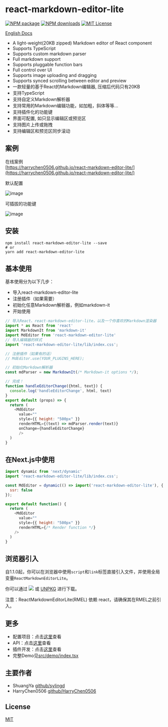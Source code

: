 react-markdown-editor-lite
========

[![NPM package][npm]][npm-url]
[![NPM downloads][npm-downloads-image]][npm-url]
[![MIT License][license-image]][license-url]

[English Docs](README.md)

* A light-weight(20KB zipped) Markdown editor of React component
* Supports TypeScript
* Supports custom markdown parser
* Full markdown support
* Supports pluggable function bars
* Full control over UI
* Supports image uploading and dragging
* Supports synced scrolling between editor and preview
* 一款轻量的基于React的Markdown编辑器, 压缩后代码只有20KB
* 支持TypeScript
* 支持自定义Markdown解析器
* 支持常用的Markdown编辑功能，如加粗，斜体等等...
* 支持插件化的功能键
* 界面可配置, 如只显示编辑区或预览区
* 支持图片上传或拖拽
* 支持编辑区和预览区同步滚动

## 案例
在线案例 <br>[https://harrychen0506.github.io/react-markdown-editor-lite/](https://harrychen0506.github.io/react-markdown-editor-lite/)

默认配置

![image](https://github.com//HarryChen0506/react-markdown-editor-lite/blob/master/image/react-markdown-editor-lite-v1.0.0.PNG?raw=true)

可插拔的功能键

![image](https://github.com//HarryChen0506/react-markdown-editor-lite/blob/master/image/react-markdown-editor-lite-v1.0.0-plugins.PNG?raw=true)


## 安装

```shell
npm install react-markdown-editor-lite --save
# or
yarn add react-markdown-editor-lite
```

## 基本使用

基本使用分为以下几步：
* 导入react-markdown-editor-lite
* 注册插件（如果需要）
* 初始化任意Markdown解析器，例如markdown-it
* 开始使用

```js
// 导入React、react-markdown-editor-lite，以及一个你喜欢的Markdown渲染器
import * as React from 'react'
import MarkdownIt from 'markdown-it'
import MdEditor from 'react-markdown-editor-lite'
// 导入编辑器的样式
import 'react-markdown-editor-lite/lib/index.css';

// 注册插件（如果有的话）
// MdEditor.use(YOUR_PLUGINS_HERE);

// 初始化Markdown解析器
const mdParser = new MarkdownIt(/* Markdown-it options */);

// 完成！
function handleEditorChange({html, text}) {    
  console.log('handleEditorChange', html, text)
}
export default (props) => {
  return (
    <MdEditor
      value=""
      style={{ height: "500px" }}
      renderHTML={(text) => mdParser.render(text)}
      onChange={handleEditorChange}
      />
  )
}
```

## 在Next.js中使用

```js
import dynamic from 'next/dynamic'
import 'react-markdown-editor-lite/lib/index.css';

const MdEditor = dynamic(() => import('react-markdown-editor-lite'), {
  ssr: false
});

export default function() {
  return (      
    <MdEditor
      value=""
      style={{ height: "500px" }}
      renderHTML={/* Render function */}
    />
  )
}
```

## 浏览器引入
自1.1.0起，你可以在浏览器中使用`script`和`link`标签直接引入文件，并使用全局变量`ReactMarkdownEditorLite`。

你可以通过 [![](https://data.jsdelivr.com/v1/package/npm/react-markdown-editor-lite/badge)](https://www.jsdelivr.com/package/npm/react-markdown-editor-lite?path=lib) 或 [UNPKG](https://unpkg.com/browse/react-markdown-editor-lite/lib/) 进行下载。

注意：ReactMarkdownEditorLite(RMEL) 依赖 react，请确保其在RMEL之前引入。

## 更多

* 配置项目：点击[这里](./docs/configure.md)查看
* API：点击[这里](./docs/api.md)查看
* 插件开发：点击[这里](./docs/plugin.md)查看
* 完整Demo见[src/demo/index.tsx](https://github.com/HarryChen0506/react-markdown-editor-lite/blob/master/src/demo/index.tsx)


## 主要作者
- ShuangYa [github/sylingd](https://github.com/sylingd)
- HarryChen0506 [github/HarryChen0506](https://github.com/HarryChen0506)

## License
[MIT](https://github.com/HarryChen0506/react-markdown-editor-lite/blob/master/LICENSE)

[npm]: https://img.shields.io/npm/v/react-markdown-editor-lite.svg
[npm-url]: https://www.npmjs.com/package/react-markdown-editor-lite
[npm-downloads-image]: http://img.shields.io/npm/dm/react-markdown-editor-lite.svg?style=flat
[license-image]: http://img.shields.io/badge/license-MIT-blue.svg?style=flat
[license-url]: LICENSE